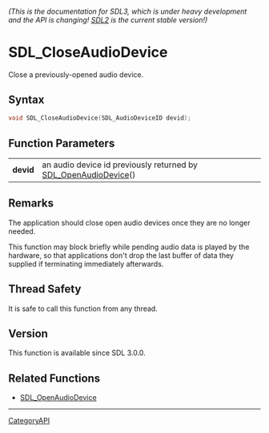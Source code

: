 ###### (This is the documentation for SDL3, which is under heavy development and the API is changing! [SDL2](https://wiki.libsdl.org/SDL2/) is the current stable version!)
# SDL_CloseAudioDevice

Close a previously-opened audio device.

## Syntax

```c
void SDL_CloseAudioDevice(SDL_AudioDeviceID devid);

```

## Function Parameters

|               |                                                                                        |
| ------------- | -------------------------------------------------------------------------------------- |
| **devid**     | an audio device id previously returned by [SDL_OpenAudioDevice](SDL_OpenAudioDevice)() |

## Remarks

The application should close open audio devices once they are no longer
needed.

This function may block briefly while pending audio data is played by the
hardware, so that applications don't drop the last buffer of data they
supplied if terminating immediately afterwards.

## Thread Safety

It is safe to call this function from any thread.

## Version

This function is available since SDL 3.0.0.

## Related Functions

* [SDL_OpenAudioDevice](SDL_OpenAudioDevice)

----
[CategoryAPI](CategoryAPI)

